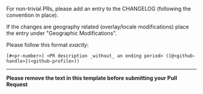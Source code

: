 For non-trivial PRs, please add an entry to the CHANGELOG (following the convention in place).

If the changes are geography related (overlay/locale modifications) place the entry under "Geographic Modifications".

Please follow this format _exactly_:

`[#<pr-number>] <PR description _without_ an ending period> ([@<github-handle>](<github-profile>))`

------------------------------------------

**Please remove the text in this template before submitting your Pull Request**
